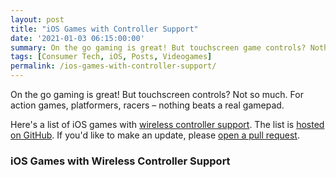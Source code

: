 ```yaml
---
layout: post
title: "iOS Games with Controller Support"
date: '2021-01-03 06:15:00:00'
summary: On the go gaming is great! But touchscreen game controls? Nothing beats a real gamepad. Here's a list of iOS games with wireless controller support ...
tags: [Consumer Tech, iOS, Posts, Videogames]
permalink: /ios-games-with-controller-support/
---
```



<script>
$.getJSON( "https://raw.githubusercontent.com/jamesfmackenzie/ios-games-with-controller-support/master/ios-games-with-controller-support.json", function( data ) {
  var items = [];
  $.each( data, function( index, value ) {
	items.push( "<li id='" + index + "'><a href='" + value.url + "' target='_blank'>" + value.title + "</a></li>" );
  });
 
  $( "<ul/>", {
    "class": "my-new-list",
    html: items.join( "" )
  }).appendTo( "article .row" );
});
</script>

On the go gaming is great! But touchscreen controls? Not so much. For action games, platformers, racers – nothing beats a real gamepad.

Here's a list of iOS games with <a href="https://support.apple.com/en-us/HT210414" target="_blank">wireless controller support</a>. The list is <a href="https://github.com/jamesfmackenzie/ios-games-with-controller-support" target="_blank">hosted on GitHub</a>. If you'd like to make an update, please <a href="https://guides.github.com/activities/hello-world/#pr" target="_blank">open a pull request</a>.

### iOS Games with Wireless Controller Support


